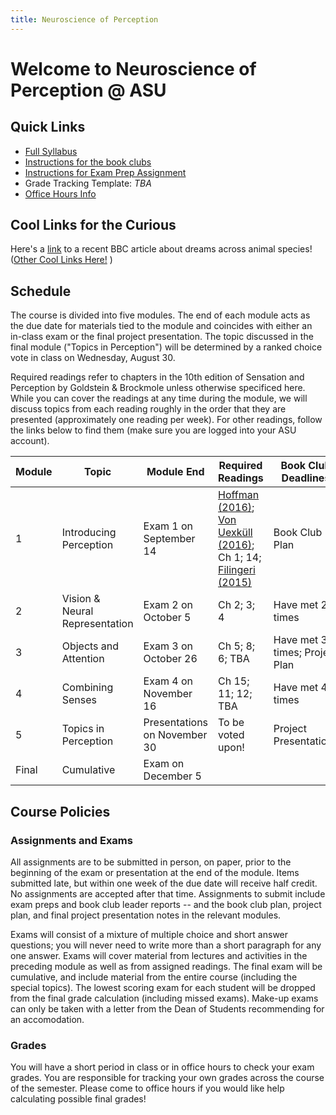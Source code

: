 ```yaml
---
title: Neuroscience of Perception
---
```


# Welcome to Neuroscience of Perception @ ASU

## Quick Links

* [Full Syllabus](https://drive.google.com/file/d/1COyk6I-NU6VrxbS3hymgYPl2jEc-XoKU/view?usp=sharing)
* [Instructions for the book clubs](./BookClubs.html)
* [Instructions for Exam Prep Assignment](https://docs.google.com/document/d/1NlJmQDz0ueI5YY8AQfyEii1Swd2ZlPU99U5jbiyt0xk/edit?usp=sharing)
* Grade Tracking Template: *TBA*
* [Office Hours Info](./OfficeHours.html)
  
## Cool Links for the Curious
Here's a [link](https://www.bbc.com/future/article/20230901-the-animals-that-dream-just-like-humans-do) to a recent BBC article about dreams across animal species! ([Other Cool Links Here!](./CoolLinks.html) )


## Schedule
The course is divided into five modules. The end of each module acts as the due date for materials tied to the module and coincides with either an in-class exam or the final project presentation. The topic discussed in the final module ("Topics in Perception") will be determined by a ranked choice vote in class on Wednesday, August 30.

Required readings refer to chapters in the 10th edition of Sensation and Perception by Goldstein & Brockmole unless otherwise specificed here. While you can cover the readings at any time during the module, we will discuss topics from each reading roughly in the order that they are presented (approximately one reading per week). For other readings, follow the links below to find them (make sure you are logged into your ASU account).

| Module | Topic                       | Module End   | Required Readings             | Book Club Deadlines         |
|--------|-----------------------------|-------------|-------------------------------|---------------------------|
| 1      | Introducing Perception    | Exam 1 on September 14      | [Hoffman (2016)](https://drive.google.com/file/d/1JmXUxLfbeJseHD2skU1sFVEDs6HyBlAJ/view?usp=sharing); [Von Uexküll (2016)](https://drive.google.com/file/d/10Fnmn5171YGbmXsqI9KManNchGTETufJ/view?usp=sharing);  Ch 1; 14; [Filingeri (2015)](https://drive.google.com/file/d/1nTnsJJaQ5UAxg1nz11nuZ5QfoiCzaXqV/view?usp=sharing)       | Book Club Plan |
| 2      | Vision & Neural Representation                | Exam 2 on October 5      | Ch 2; 3; 4        | Have met 2+ times          |
| 3      | Objects and Attention         | Exam 3 on October 26     | Ch 5; 8; 6; TBA       | Have met 3+ times; Project Plan  |
| 4      | Combining Senses         | Exam 4 on November 16     | Ch 15; 11; 12; TBA         | Have met 4+ times |
| 5      | Topics in Perception | Presentations on November 30    | To be voted upon!         | Project Presentations |
| Final      | Cumulative | Exam on December 5    |          |  |



## Course Policies

### Assignments and Exams
All assignments are to be submitted in person, on paper, prior to the beginning of the exam or presentation at the end of the module. Items submitted late, but within one week of the due date will receive half credit. No assignments are accepted after that time. Assignments to submit include exam preps and book club leader reports -- and the book club plan, project plan, and final project presentation notes in the relevant modules. 

Exams will consist of a mixture of multiple choice and short answer questions; you will never need to write more than a short paragraph for any one answer. Exams will cover material from lectures and activities in the preceding module as well as from assigned readings. The final exam will be cumulative, and include material from the entire course (including the special topics). The lowest scoring exam for each student will be dropped from the final grade calculation (including missed exams). Make-up exams can only be taken with a letter from the Dean of Students recommending for an accomodation.

### Grades
You will have a short period in class or in office hours to check your exam grades. You are responsible for tracking your own grades across the course of the semester. Please come to office hours if you would like help calculating possible final grades!
